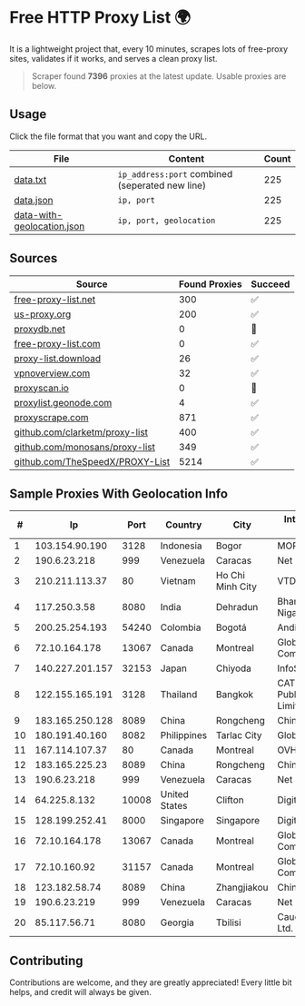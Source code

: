 
# Free HTTP Proxy List 🌍

It is a lightweight project that, every 10 minutes, scrapes lots of free-proxy sites, validates if it works, and serves a clean proxy list.


> Scraper found **7396** proxies at the latest update. Usable proxies are below.

## Usage

Click the file format that you want and copy the URL.


|File|Content|Count|
|----|-------|-----|
|[data.txt](https://raw.githubusercontent.com/themiralay/Proxy-List-World/master/data.txt)|`ip_address:port` combined (seperated new line)|225|
|[data.json](https://raw.githubusercontent.com/themiralay/Proxy-List-World/master/data.json)|`ip, port`|225|
|[data-with-geolocation.json](https://raw.githubusercontent.com/themiralay/Proxy-List-World/master/data-with-geolocation.json)|`ip, port, geolocation`|225|

## Sources

|Source|Found Proxies|Succeed|
|------|-------------|-------|
|[free-proxy-list.net](https://free-proxy-list.net)|300|✅|
|[us-proxy.org](https://www.us-proxy.org)|200|✅|
|[proxydb.net](http://proxydb.net)|0|🚫|
|[free-proxy-list.com](https://free-proxy-list.com/?page=&port=&type%5B%5D=http&type%5B%5D=https&up_time=0&search=Search)|0|✅|
|[proxy-list.download](https://www.proxy-list.download/HTTP)|26|✅|
|[vpnoverview.com](https://vpnoverview.com/privacy/anonymous-browsing/free-proxy-servers)|32|✅|
|[proxyscan.io](https://www.proxyscan.io)|0|🚫|
|[proxylist.geonode.com](https://proxylist.geonode.com/api/proxy-list?limit=300&page=1&sort_by=lastChecked&sort_type=desc&protocols=http,https)|4|✅|
|[proxyscrape.com](https://api.proxyscrape.com/v2/?request=displayproxies&protocol=http&timeout=10000&country=all&ssl=all&anonymity=all)|871|✅|
|[github.com/clarketm/proxy-list](https://raw.githubusercontent.com/clarketm/proxy-list/master/proxy-list-raw.txt)|400|✅|
|[github.com/monosans/proxy-list](https://raw.githubusercontent.com/monosans/proxy-list/main/proxies/http.txt)|349|✅|
|[github.com/TheSpeedX/PROXY-List](https://raw.githubusercontent.com/TheSpeedX/PROXY-List/master/http.txt)|5214|✅|


## Sample Proxies With Geolocation Info

|#|Ip|Port|Country|City|Internet Service Provider|
|-|--|----|-------|----|-------------------------|
|1|103.154.90.190|3128|Indonesia|Bogor|MORATELINDONAP|
|2|190.6.23.218|999|Venezuela|Caracas|Net Uno|
|3|210.211.113.37|80|Vietnam|Ho Chi Minh City|VTDC|
|4|117.250.3.58|8080|India|Dehradun|Bharat Sanchar Nigam Ltd|
|5|200.25.254.193|54240|Colombia|Bogotá|Andinet ON Line|
|6|72.10.164.178|13067|Canada|Montreal|GloboTech Communications|
|7|140.227.201.157|32153|Japan|Chiyoda|InfoSphere|
|8|122.155.165.191|3128|Thailand|Bangkok|CAT Telecom Public Company Limited|
|9|183.165.250.128|8089|China|Rongcheng|Chinanet|
|10|180.191.40.160|8082|Philippines|Tarlac City|Globe Telecom|
|11|167.114.107.37|80|Canada|Montreal|OVH SAS|
|12|183.165.225.23|8089|China|Rongcheng|Chinanet|
|13|190.6.23.218|999|Venezuela|Caracas|Net Uno|
|14|64.225.8.132|10008|United States|Clifton|DigitalOcean, LLC|
|15|128.199.252.41|8000|Singapore|Singapore|DigitalOcean, LLC|
|16|72.10.164.178|13067|Canada|Montreal|GloboTech Communications|
|17|72.10.160.92|31157|Canada|Montreal|GloboTech Communications|
|18|123.182.58.74|8089|China|Zhangjiakou|China Telecom|
|19|190.6.23.219|999|Venezuela|Caracas|Net Uno|
|20|85.117.56.71|8080|Georgia|Tbilisi|Caucasus Online Ltd.|



## Contributing

Contributions are welcome, and they are greatly appreciated! Every
little bit helps, and credit will always be given.

